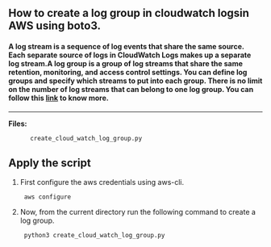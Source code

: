 ## How to create a log group in cloudwatch logsin AWS using boto3.

#### A log stream is a sequence of log events that share the same source. Each separate source of logs in CloudWatch Logs makes up a separate log stream.A log group is a group of log streams that share the same retention, monitoring, and access control settings. You can define log groups and specify which streams to put into each group. There is no limit on the number of log streams that can belong to one log group. You can follow this [link](https://docs.aws.amazon.com/AmazonCloudWatch/latest/logs/Working-with-log-groups-and-streams.html) to know more.

-------------

**Files:** 
```
      create_cloud_watch_log_group.py
```

## Apply the script

1. First configure the aws credentials using aws-cli.

        aws configure

2. Now, from the current directory run the following command to create a log group.

        python3 create_cloud_watch_log_group.py

















